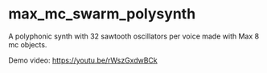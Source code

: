 # max_mc_swarm_polysynth
A polyphonic synth with 32 sawtooth oscillators per voice made with Max 8 mc objects. 

Demo video: https://youtu.be/rWszGxdwBCk
